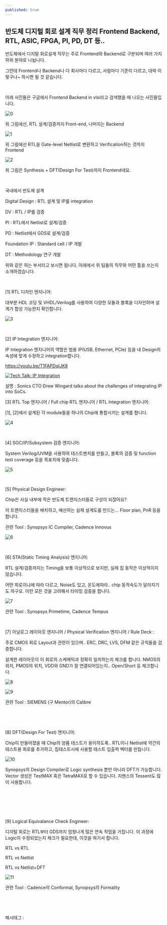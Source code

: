 ```yaml
---
published: true
---
```

## 반도체 디지털 회로 설계 직무 정리 Frontend Backend, RTL, ASIC, FPGA, PI, PD, DT 등..

반도체에서 디지털 회로설계 직무는 주로 Frontend와 Backend로 구분되며 여러 가지 하위 분야로 나뉩니다.

그런데 Frontend나 Backend나 다 회사마다 다르고, 사람마다 기준이 다르고, 대략 이렇구나~ 하시면 될 것 같습니다.

​

아래 사진들은 구글에서 Frontend Backend in vlsi라고 검색했을 때 나오는 사진들입니다.

![0](/asset/img/223185625872/0.png)

위 그림에선, RTL 설계/검증까지 Front-end, 나머지는 Backend

![1](/asset/img/223185625872/1.png)

위 그림에선 RTL을 Gate-level Netlist로 변환하고 Verification하는 것까지 Frontend

![2](/asset/img/223185625872/2.png)

위 그림은 Synthesis + DFT(Design For Test)까지 Frontend네요.

​

국내에서 반도체 설계

Digital Design : RTL 설계 및 IP를 integration

DV : RTL / IP를 검증

PI : RTL에서 Netlist로 설계/검증

PD : Netlist에서 GDS로 설계/검증

Foundation IP : Standard cell / IP 개발

DT : Methodology 연구 개발

위와 같은 하는 부서라고 보시면 됩니다. 아래에서 위 팀들의 직무와 어떤 툴을 쓰는지 소개하겠습니다.

​

[1] RTL 디자인 엔지니어:

대부분 HDL 코딩 및 VHDL/Verilog를 사용하여 다양한 모듈과 블록을 디자인하며 설계가 합성 가능한지 확인합니다.

![3](/asset/img/223185625872/3.png)

​

[2] IP Integration 엔지니어:

IP Integration 엔지니어의 역할은 범용 IP(USB, Ethernet, PCIe) 등을 내 Design의 속성에 맞게 수정하고 integration합니다.

https://youtu.be/T1FAPDqIJK8

[![Tech Talk: IP Integration](https://i.ytimg.com/vi/T1FAPDqIJK8/hqdefault.jpg)](https://youtu.be/T1FAPDqIJK8)

설명 : Sonics CTO Drew Wingard talks about the challenges of integrating IP into SoCs.

[3] RTL Top 엔지니어 / Full chip RTL 엔지니어 / RTL Integration 엔지니어:

[1], [2]에서 설계된 각 module들을 하나의 Chip에 통합시키는 설계를 합니다.

![4](/asset/img/223185625872/4.png)

​

[4] SOC/IP/Subsystem 검증 엔지니어:

System Verilog/UVM을 사용하여 테스트벤치를 만들고, 블록의 검증 및 function test coverage 등을 목표치에 맞춥니다.

![5](/asset/img/223185625872/5.png)

​

[5] Physical Design Engineer:

Chip은 사실 내부에 작은 반도체 트랜지스터들로 구성이 되잖아요?

이 트랜지스터들을 배치하고, 배선하는 실제 설계도를 만드는... Floor plan, PnR 등을 합니다.

관련 Tool : Synopsys IC Compiler, Cadence Innovus

![6](/asset/img/223185625872/6.png)

​

[6] STA(Static Timing Analysis) 엔지니어:

RTL 설계/검증까지는 Timing을 보통 이상적으로 보지만, 실제 칩 동작은 이상적이지 않습니다.

어떤 회로이냐에 따라 다르고, Noise도 있고, 온도에따라.. chip 동작속도가 달라지기도 하구요. 이런 모든 것을 고려해서 타이밍 검증을 합니다.

![7](/asset/img/223185625872/7.png)

관련 Tool : Synopsys Primetime, Cadence Tempus

​

[7] 아날로그 레이아웃 엔지니어 / Physical Verification 엔지니어 / Rule Deck :

주로 CMOS 회로 Layout과 관련이 있으며.. ERC, DRC, LVS, DFM 같은 규칙들을 검증합니다.

설계한 레이아웃이 이 회로의 스케메틱과 정확히 일치하는지 체크를 합니다. NMOS의 위치, PMOS의 위치, VDD와 GND가 잘 연결되어있는지.. Open/Short 등 체크합니다.

![8](/asset/img/223185625872/8.png)

![9](/asset/img/223185625872/9.png)

관련 Tool : SIEMENS (구 Mentor)의 Calibre

​

​

[8] DFT(Design For Test) 엔지니어:

Chip이 만들어졌을 때 Chip의 양품 테스트가 용이하도록.. RTL이나 Netlist에 약간의 테스트용 회로를 추가하고, 칩테스트시에 사용할 테스트 입출력 벡터를 만듭니다.

![10](/asset/img/223185625872/10.png)

Synopsys의 Design Compiler로 Logic synthesis 뿐만 아니라 DFT가 가능합니다. Vector 생성은 TestMAX 혹은 TetraMAX로 할 수 있습니다. 지멘스의 Tessent도 많이 사용합니다.

​

​

​

[9] Logical Equivalance Check Engineer:

디지털 회로는 RTL부터 GDS까지 엄청나게 많은 연속 작업을 거칩니다. 이 과정에 Logic이 수정되었는지 체크가 필요한데, 이것을 여기서 합니다.

RTL vs RTL

RTL vs Netlist

RTL vs Netlist+DFT

![11](/asset/img/223185625872/11.png)

관련 Tool : Cadence의 Conformal, Synopsys의 Formality

​

​

 해시태그 : 